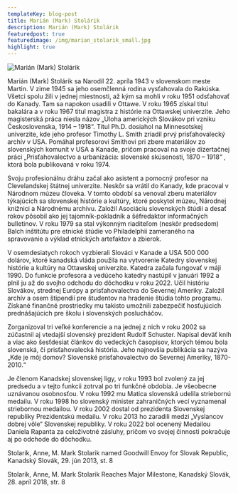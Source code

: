 ```yaml
---
templateKey: blog-post
title: Marián (Mark) Stolárik
description: Marián (Mark) Stolárik
featuredpost: true
featuredimage: /img/marian_stolarik_small.jpg
highlight: true
---
```

![Marián (Mark) Stolárik](/img/marian_stolarik_big.jpg "Marián (Mark) Stolárik")

Marián (Mark) Stolárik sa Narodil 22. apríla 1943 v slovenskom meste Martin. V zime 1945 sa jeho osemčlenná rodina vysťahovala do Rakúska. Všetci spolu žili v jednej miestnosti, až kým sa mohli v roku 1951 odsťahovať do Kanady. Tam sa napokon usadili v Ottawe. V roku 1965 získal titul bakalára a v roku 1967 titul magistra z histórie na Ottawskej univerzite. Jeho magisterská práca niesla názov „Úloha amerických Slovákov pri vzniku Československa, 1914 – 1918“. Titul Ph.D. dosiahol na Minnesotskej univerzite, kde jeho profesor Timothy L. Smith zriadil prvý prisťahovalecký archív v USA. Pomáhal profesorovi Smithovi pri zbere materiálov zo slovenských komunít v USA a Kanade, pričom pracoval na svoje dizertačnej práci „Prisťahovalectvo a urbanizácia: slovenské skúsenosti, 1870 – 1918“ , ktorá bola publikovaná v roku 1974.

Svoju profesionálnu dráhu začal ako asistent a pomocný profesor na Clevelandskej štátnej univerzite. Neskôr sa vrátil do Kanady, kde pracoval v Národnom múzeu človeka. V tomto období sa venoval zberu materiálov týkajúcich sa slovenskej histórie a kultúry, ktoré poskytol múzeu, Národnej knižnici a Národnému archívu. Založil Asociáciu slovenských štúdií a desať rokov pôsobil ako jej tajomník-pokladník a šéfredaktor informačných bulletinov. V roku 1979 sa stal výkonným riaditeľom (neskôr predsedom) Balch inštitútu pre etnické štúdie vo Philadelphii zameraného na spravovanie a výklad etnických artefaktov a zbierok.

V osemdesiatych rokoch vyzbierali Slováci v Kanade a USA 500 000 dolárov, ktoré kanadská vláda použila na vytvorenie Katedry slovenskej histórie a kultúry na Ottawskej univerzite. Katedra začala fungovať v máji 1990. Do funkcie profesora a vedúceho katedry nastúpil v januári 1992 a plnil ju až do svojho odchodu do dôchodku v roku 2022. Učil históriu Slovákov, strednej Európy a prisťahovalectva do Severnej Ameriky. Založil archív a osem štipendií pre študentov na hradenie štúdia tohto programu. Získané finančné prostriedky mu takisto umožnili zabezpečiť hosťujúcich prednášajúcich pre školu i slovenských poslucháčov.

Zorganizoval tri veľké konferencie a na jednej z nich v roku 2002 sa zúčastnil aj vtedajší slovenský prezident Rudolf Schuster. Napísal deväť kníh a viac ako šesťdesiat článkov do vedeckých časopisov, ktorých témou bola slovenská, či prisťahovalecká história. Jeho najnovšia publikácia sa nazýva „Kde je môj domov? Slovenské prisťahovalectvo do Severnej Ameriky, 1870- 2010.“

Je členom Kanadskej slovenskej ligy, v roku 1993 bol zvolený za jej predsedu a v tejto funkcii zotrval po tri funkčné obdobia. Je všeobecne uznávanou osobnosťou. V roku 1992 mu Matica slovenská udelila striebornú medailu. V roku 1998 ho slovenský minister zahraničných vecí vyznamenal striebornou medailou. V roku 2002 dostal od prezidenta Slovenskej republiky Prezidentskú medailu. V roku 2013 ho zaradili medzi „Vyslancov dobrej vôle“ Slovenskej republiky. V roku 2022 bol ocenený Medailou Daniela Rapanta za celoživotné zásluhy, pričom vo svojej činnosti pokračuje aj po odchode do dôchodku.

Stolarik, Anne, M. Mark Stolarik named Goodwill Envoy for Slovak Republic, Kanadský Slovák, 29. jún 2013, st. 8

Stolarik, Anne, M. Mark Stolarik Reaches Major Milestone, Kanadský Slovák, 28. apríl 2018, str. 8